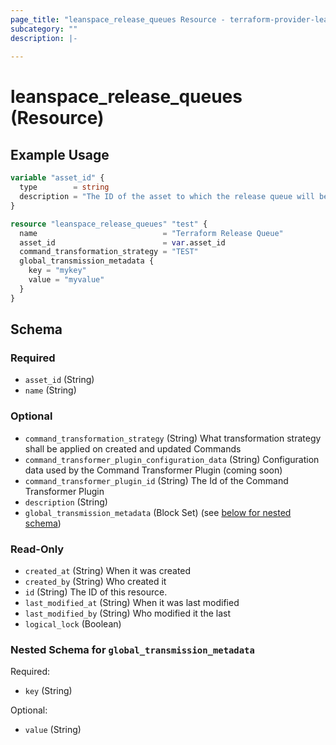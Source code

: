```yaml
---
page_title: "leanspace_release_queues Resource - terraform-provider-leanspace"
subcategory: ""
description: |-
  
---
```


# leanspace_release_queues (Resource)



## Example Usage

```terraform
variable "asset_id" {
  type        = string
  description = "The ID of the asset to which the release queue will be added."
}

resource "leanspace_release_queues" "test" {
  name                            = "Terraform Release Queue"
  asset_id                        = var.asset_id
  command_transformation_strategy = "TEST"
  global_transmission_metadata {
    key = "mykey"
    value = "myvalue"
  }
}
```

<!-- schema generated by tfplugindocs -->
## Schema

### Required

- `asset_id` (String)
- `name` (String)

### Optional

- `command_transformation_strategy` (String) What transformation strategy shall be applied on created and updated Commands
- `command_transformer_plugin_configuration_data` (String) Configuration data used by the Command Transformer Plugin (coming soon)
- `command_transformer_plugin_id` (String) The Id of the Command Transformer Plugin
- `description` (String)
- `global_transmission_metadata` (Block Set) (see [below for nested schema](#nestedblock--global_transmission_metadata))

### Read-Only

- `created_at` (String) When it was created
- `created_by` (String) Who created it
- `id` (String) The ID of this resource.
- `last_modified_at` (String) When it was last modified
- `last_modified_by` (String) Who modified it the last
- `logical_lock` (Boolean)

<a id="nestedblock--global_transmission_metadata"></a>
### Nested Schema for `global_transmission_metadata`

Required:

- `key` (String)

Optional:

- `value` (String)
